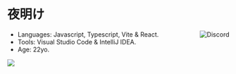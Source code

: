 # 夜明け

<img align='right' src="https://lanyard.cnrad.dev/api/257152789933719552?theme=dark&bg=151515&borderRadius=8px" alt="Discord">

- Languages: Javascript, Typescript, Vite & React.
- Tools: Visual Studio Code & IntelliJ IDEA.
- Age: 22yo.

<img align='left' src="https://spotify-github-profile.kittinanx.com/api/view?uid=juliontc&cover_image=true&theme=novatorem&show_offline=true&background_color=ff6b6b&interchange=false&bar_color=53b14f&bar_color_cover=false)](https://github.com/kittinan/spotify-github-profile">
